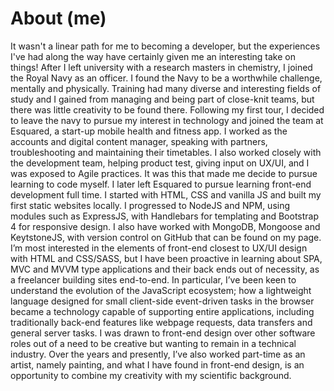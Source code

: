 # About (me)

It wasn't a linear path for me to becoming a developer, but the experiences I've had along the way have certainly given me an interesting take on things!
After I left university with a research masters in chemistry, I joined the Royal Navy as an officer. I found the Navy to be a worthwhile challenge, mentally and physically. Training had many diverse and interesting fields of study and I gained from managing and being part of close-knit teams, but there was little creativity to be found there.
Following my first tour, I decided to leave the navy to pursue my interest in technology and joined the team at Esquared, a start-up mobile health and fitness app. I worked as the accounts and digital content manager, speaking with partners, troubleshooting and maintaining their timetables. I also worked closely with the development team, helping product test, giving input on UX/UI, and I was exposed to Agile practices. It was this that made me decide to pursue learning to code myself.
I later left Esquared to pursue learning front-end development full time. I started with HTML, CSS and vanilla JS and built my first static websites locally. I progressed to NodeJS and NPM, using modules such as ExpressJS, with Handlebars for templating and Bootstrap 4 for responsive design. I also have worked with MongoDB, Mongoose and KeytstoneJS, with version control on GitHub that can be found on my page.
I’m most interested in the elements of front-end closest to UX/UI design with HTML and CSS/SASS, but I have been proactive in learning about SPA, MVC and MVVM type applications and their back ends out of necessity, as a freelancer building sites end-to-end. In particular, I’ve been keen to understand the evolution of the JavaScript ecosystem; how a lightweight language designed for small client-side event-driven tasks in the browser became a technology capable of supporting entire applications, including traditionally back-end features like webpage requests, data transfers and general server tasks.
I was drawn to front-end design over other software roles out of a need to be creative but wanting to remain in a technical industry. Over the years and presently, I’ve also worked part-time as an artist, namely painting, and what I have found in front-end design, is an opportunity to combine my creativity with my scientific background.